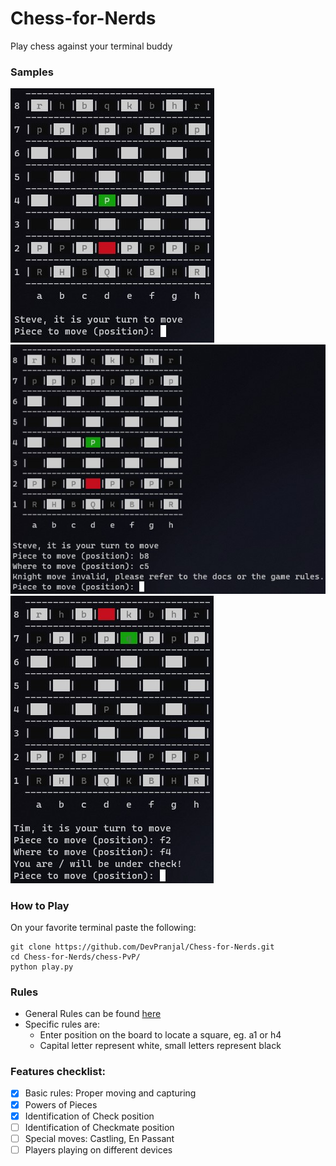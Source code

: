 # Chess-for-Nerds
Play chess against your terminal buddy

### Samples
![](./chess-PvP/sample-pics/1.jpg)
![](./chess-PvP/sample-pics/2.jpg)
![](./chess-PvP/sample-pics/3.jpg)

### How to Play

On your favorite terminal paste the following:
```
git clone https://github.com/DevPranjal/Chess-for-Nerds.git
cd Chess-for-Nerds/chess-PvP/
python play.py
```

### Rules

- General Rules can be found [here](https://en.wikipedia.org/wiki/Rules_of_chess)
- Specific rules are:
  - Enter position on the board to locate a square, eg. a1 or h4
  - Capital letter represent white, small letters represent black

### Features checklist:

- [x] Basic rules: Proper moving and capturing
- [x] Powers of Pieces
- [x] Identification of Check position
- [ ] Identification of Checkmate position
- [ ] Special moves: Castling, En Passant
- [ ] Players playing on different devices
